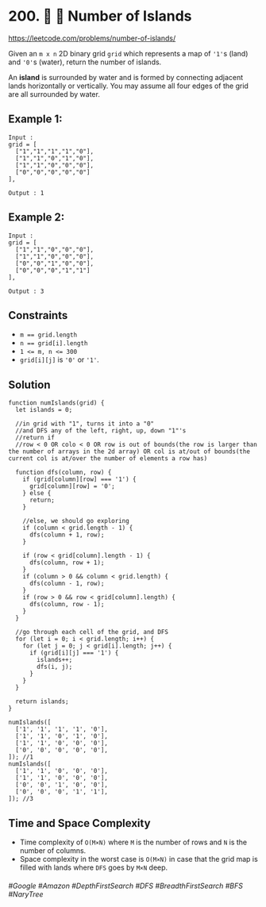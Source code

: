 # 200. 🔎  🌴 Number of Islands
https://leetcode.com/problems/number-of-islands/

Given an `m x n` 2D binary grid `grid` which represents a map of `'1'`s (land) and `'0'`s (water), return the number of islands.

An <b>island</b> is surrounded by water and is formed by connecting adjacent lands horizontally or vertically. You may assume all four edges of the grid are all surrounded by water.

## Example 1:
````
Input :
grid = [
  ["1","1","1","1","0"],
  ["1","1","0","1","0"],
  ["1","1","0","0","0"],
  ["0","0","0","0","0"]
],

Output : 1
````
## Example 2:
````
Input :
grid = [
  ["1","1","0","0","0"],
  ["1","1","0","0","0"],
  ["0","0","1","0","0"],
  ["0","0","0","1","1"]
],

Output : 3
````

## Constraints

- `m == grid.length`
- `n == grid[i].length`
- `1 <= m, n <= 300`
- `grid[i][j]` is `'0'` or `'1'`.

## Solution
````
function numIslands(grid) {
  let islands = 0;

  //in grid with "1", turns it into a "0"
  //and DFS any of the left, right, up, down "1"'s
  //return if
  //row < 0 OR colo < 0 OR row is out of bounds(the row is larger than the number of arrays in the 2d array) OR col is at/out of bounds(the current col is at/over the number of elements a row has)
  
  function dfs(column, row) {
    if (grid[column][row] === '1') {
      grid[column][row] = '0';
    } else {
      return;
    }
    
    //else, we should go exploring
    if (column < grid.length - 1) {
      dfs(column + 1, row);
    }

    if (row < grid[column].length - 1) {
      dfs(column, row + 1);
    }
    if (column > 0 && column < grid.length) {
      dfs(column - 1, row);
    }
    if (row > 0 && row < grid[column].length) {
      dfs(column, row - 1);
    }
  }

  //go through each cell of the grid, and DFS
  for (let i = 0; i < grid.length; i++) {
    for (let j = 0; j < grid[i].length; j++) {
      if (grid[i][j] === '1') {
        islands++;
        dfs(i, j);
      }
    }
  }

  return islands;
}

numIslands([
  ['1', '1', '1', '1', '0'],
  ['1', '1', '0', '1', '0'],
  ['1', '1', '0', '0', '0'],
  ['0', '0', '0', '0', '0'],
]); //1
numIslands([
  ['1', '1', '0', '0', '0'],
  ['1', '1', '0', '0', '0'],
  ['0', '0', '1', '0', '0'],
  ['0', '0', '0', '1', '1'],
]); //3

````


## Time and Space Complexity
- Time complexity of `O(M×N)` where `M` is the number of rows and `N` is the number of columns.
- Space complexity in the worst case is `O(M×N)` in case that the grid map is filled with lands where `DFS` goes by `M×N` deep.

###### #Google #Amazon #DepthFirstSearch #DFS #BreadthFirstSearch #BFS #NaryTree
